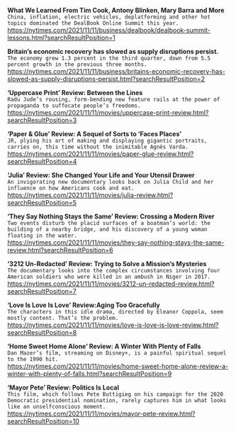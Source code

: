 **What We Learned From Tim Cook, Antony Blinken, Mary Barra and More**\
`China, inflation, electric vehicles, deplatforming and other hot topics dominated the DealBook Online Summit this year.`\
https://nytimes.com/2021/11/11/business/dealbook/dealbook-summit-lessons.html?searchResultPosition=1

**Britain’s economic recovery has slowed as supply disruptions persist.**\
`The economy grew 1.3 percent in the third quarter, down from 5.5 percent growth in the previous three months.`\
https://nytimes.com/2021/11/11/business/britains-economic-recovery-has-slowed-as-supply-disruptions-persist.html?searchResultPosition=2

**‘Uppercase Print’ Review: Between the Lines**\
`Radu Jude’s rousing, form-bending new feature rails at the power of propaganda to suffocate people’s freedoms.`\
https://nytimes.com/2021/11/11/movies/uppercase-print-review.html?searchResultPosition=3

**‘Paper & Glue’ Review: A Sequel of Sorts to ‘Faces Places’**\
`JR, plying his art of making and displaying gigantic portraits, carries on, this time without the inimitable Agnès Varda.`\
https://nytimes.com/2021/11/11/movies/paper-glue-review.html?searchResultPosition=4

**‘Julia’ Review: She Changed Your Life and Your Utensil Drawer**\
`An invigorating new documentary looks back on Julia Child and her influence on how Americans cook and eat.`\
https://nytimes.com/2021/11/11/movies/julia-review.html?searchResultPosition=5

**‘They Say Nothing Stays the Same’ Review: Crossing a Modern River**\
`Two events disturb the placid surfaces of a boatman’s world: the building of a nearby bridge, and his discovery of a young woman floating in the water.`\
https://nytimes.com/2021/11/11/movies/they-say-nothing-stays-the-same-review.html?searchResultPosition=6

**‘3212 Un-Redacted’ Review: Trying to Solve a Mission’s Mysteries**\
`The documentary looks into the complex circumstances involving four American soldiers who were killed in an ambush in Niger in 2017.`\
https://nytimes.com/2021/11/11/movies/3212-un-redacted-review.html?searchResultPosition=7

**‘Love Is Love Is Love’ Review:Aging Too Gracefully**\
`The characters in this idle drama, directed by Eleanor Coppola, seem mostly content. That’s the problem.`\
https://nytimes.com/2021/11/11/movies/love-is-love-is-love-review.html?searchResultPosition=8

**‘Home Sweet Home Alone’ Review: A Winter With Plenty of Falls**\
`Dan Mazer’s film, streaming on Disney+, is a painful spiritual sequel to the 1990 hit.`\
https://nytimes.com/2021/11/11/movies/home-sweet-home-alone-review-a-winter-with-plenty-of-falls.html?searchResultPosition=9

**‘Mayor Pete’ Review: Politics Is Local**\
`This film, which follows Pete Buttigieg on his campaign for the 2020 Democratic presidential nomination, rarely captures him in what looks like an unselfconscious moment.`\
https://nytimes.com/2021/11/11/movies/mayor-pete-review.html?searchResultPosition=10


